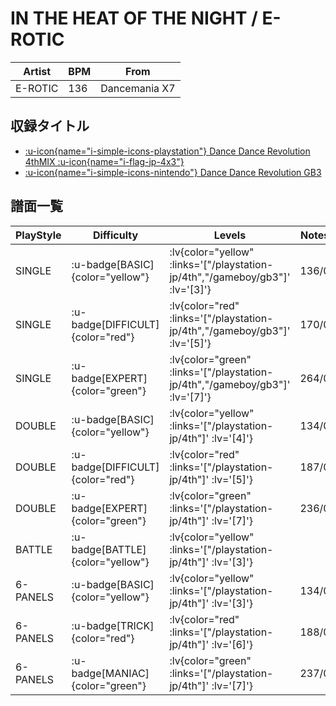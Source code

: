 # IN THE HEAT OF THE NIGHT / E-ROTIC

|Artist|BPM|From|
|------|---|----|
|E-ROTIC|136|Dancemania X7|

## 収録タイトル

- [ :u-icon{name="i-simple-icons-playstation"} Dance Dance Revolution 4thMIX :u-icon{name="i-flag-jp-4x3"} ](/playstation-jp/4th)
- [ :u-icon{name="i-simple-icons-nintendo"} Dance Dance Revolution GB3](/gameboy/gb3)

## 譜面一覧

|PlayStyle|Difficulty|Levels|Notes|Movie|
|---------|----------|------|-----|-----|
|SINGLE| :u-badge[BASIC]{color="yellow"} | :lv{color="yellow" :links='["/playstation-jp/4th","/gameboy/gb3"]' :lv='[3]'} |136/0||
|SINGLE| :u-badge[DIFFICULT]{color="red"} | :lv{color="red" :links='["/playstation-jp/4th","/gameboy/gb3"]' :lv='[5]'} |170/0||
|SINGLE| :u-badge[EXPERT]{color="green"} | :lv{color="green" :links='["/playstation-jp/4th","/gameboy/gb3"]' :lv='[7]'} |264/0||
|DOUBLE| :u-badge[BASIC]{color="yellow"} | :lv{color="yellow" :links='["/playstation-jp/4th"]' :lv='[4]'} |134/0||
|DOUBLE| :u-badge[DIFFICULT]{color="red"} | :lv{color="red" :links='["/playstation-jp/4th"]' :lv='[5]'} |187/0||
|DOUBLE| :u-badge[EXPERT]{color="green"} | :lv{color="green" :links='["/playstation-jp/4th"]' :lv='[7]'} |236/0||
|BATTLE| :u-badge[BATTLE]{color="yellow"} | :lv{color="yellow" :links='["/playstation-jp/4th"]' :lv='[3]'} |||
|6-PANELS| :u-badge[BASIC]{color="yellow"} | :lv{color="yellow" :links='["/playstation-jp/4th"]' :lv='[3]'} |134/0||
|6-PANELS| :u-badge[TRICK]{color="red"} | :lv{color="red" :links='["/playstation-jp/4th"]' :lv='[6]'} |188/0||
|6-PANELS| :u-badge[MANIAC]{color="green"} | :lv{color="green" :links='["/playstation-jp/4th"]' :lv='[7]'} |237/0||
